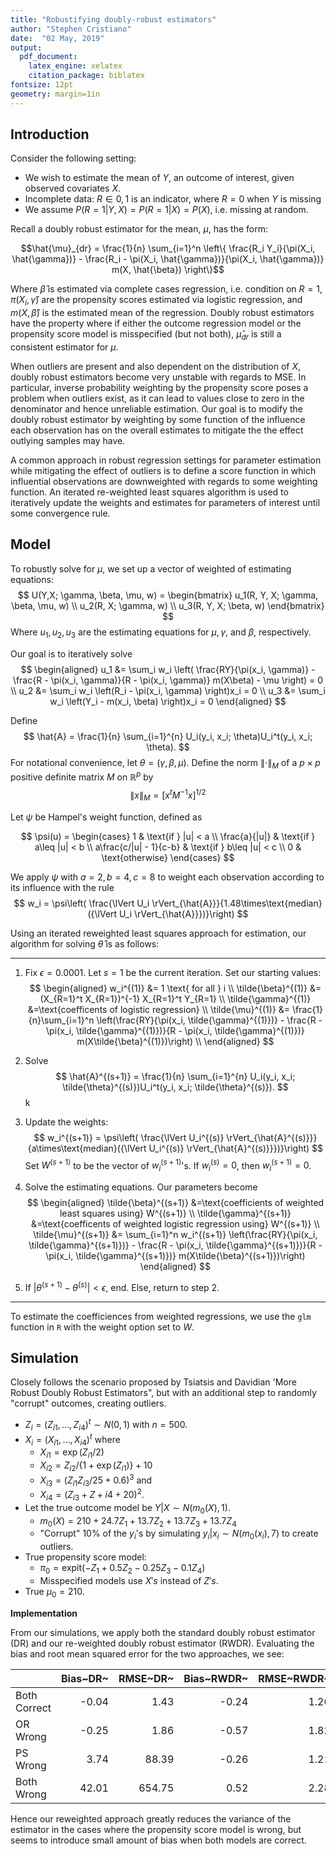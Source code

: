 ```yaml
---
title: "Robustifying doubly-robust estimators"
author: "Stephen Cristiano"
date:  "02 May, 2019"
output:
  pdf_document:
    latex_engine: xelatex
    citation_package: biblatex
fontsize: 12pt
geometry: margin=1in
---
```




## Introduction
Consider the following setting:

* We wish to estimate the mean of $Y$, an outcome of interest, given observed covariates $X$.
* Incomplete data: $R \in {0,1}$ is an indicator, where $R=0$ when $Y$ is missing
* We assume $P(R=1|Y,X) = P(R=1|X) = P(X)$, i.e. missing at random.


Recall a doubly robust estimator for the mean, $\mu$, has the form:

$$\hat{\mu}_{dr} = \frac{1}{n} \sum_{i=1}^n \left\{ \frac{R_i Y_i}{\pi(X_i, \hat{\gamma})} - \frac{R_i -  \pi(X_i, \hat{\gamma})}{\pi(X_i, \hat{\gamma})} m(X, \hat{\beta}) \right\}$$

Where $\hat{\beta}$ is estimated via complete cases regression, i.e. condition on $R=1$,
$\pi(X_i, \hat{\gamma})$ are the propensity scores estimated via logistic regression,
and $m(X,\hat{\beta})$ is the estimated mean of the regression. Doubly robust estimators have
the property where if either the outcome regression model or the propensity score model is misspecified
(but not both), $\hat{\mu}_{dr}$ is still a consistent estimator for $\mu$.

When outliers are present and also dependent on the distribution of $X$,
doubly robust estimators become very unstable with regards to MSE. In particular,
inverse probability weighting by the propensity score poses a problem when outliers exist,
as it can lead to values close to zero in the denominator and hence unreliable estimation.
Our goal is to modify the doubly robust estimator by weighting by some function of the
influence each observation has on the overall estimates to mitigate the the effect
outlying samples may have.

A common approach in robust regression settings for parameter estimation while
mitigating the effect of outliers is to define a score function in which
influential observations are downweighted with regards to some weighting function.
An iterated re-weighted least squares algorithm is used to iteratively update the weights
and estimates for parameters of interest until some convergence rule.

## Model

To robustly solve for $\mu$, we set up a vector of weighted of estimating equations:
$$
U(Y,X; \gamma, \beta, \mu, w) =
    \begin{bmatrix}
        u_1(R, Y, X; \gamma, \beta, \mu, w) \\
        u_2(R, X; \gamma, w) \\
        u_3(R, Y, X; \beta, w)
    \end{bmatrix}
$$
Where $u_1, u_2, u_3$ are the estimating equations for $\mu, \gamma$, and $\beta$, respectively.

Our goal is to iteratively solve
$$
\begin{aligned}
   u_1 &= \sum_i w_i \left( \frac{RY}{\pi(x_i, \gamma)} - \frac{R - \pi(x_i, \gamma)}{R - \pi(x_i, \gamma)} m(X\beta) - \mu \right) = 0 \\
   u_2 &= \sum_i w_i \left(R_i - \pi(x_i, \gamma) \right)x_i = 0 \\
   u_3 &= \sum_i w_i \left(Y_i - m(x_i, \beta) \right)x_i = 0
\end{aligned}
$$


Define
$$
\hat{A} = \frac{1}{n} \sum_{i=1}^{n} U_i(y_i, x_i; \theta)U_i^t(y_i, x_i; \theta).
$$
For notational convenience, let $\theta = (\gamma, \beta, \mu)$. Define the norm $\lVert \cdot \rVert_M$ of a $p \times p$ positive definite matrix $M$ on $\mathbb{R}^p$ by
$$ \lVert x \rVert_M = [x^t M^{-1} x]^{1/2}
$$

Let $\psi$ be Hampel's weight function, defined as

$$
\psi(u) = \begin{cases} 
      1 & \text{if } |u| < a \\
      \frac{a}{|u|} & \text{if } a\leq |u| < b \\
      a\frac{c/|u| - 1}{c-b} & \text{if } b\leq |u| < c \\
      0 & \text{otherwise}
\end{cases}
$$

We apply $\psi$ with $a=2,b=4,c=8$ to weight each observation according to its influence with the rule
$$
    w_i = \psi\left( \frac{\lVert U_i \rVert_{\hat{A}}}{1.48\times\text{median}({\lVert U_i \rVert_{\hat{A}}})}\right)
$$

Using an iterated reweighted least squares approach for estimation, our algorithm for solving
$\hat{\theta}$ is as follows:

***
1. Fix $\epsilon = 0.0001$. Let $s=1$ be the current iteration. Set our starting values:
$$
  \begin{aligned}
    w_i^{(1)} &= 1 \text{ for all } i \\
    \tilde{\beta}^{(1)} &= (X_{R=1}^t X_{R=1})^{-1} X_{R=1}^t Y_{R=1} \\
    \tilde{\gamma}^{(1)} &=\text{coefficents of logistic regression} \\
    \tilde{\mu}^{(1)} &= \frac{1}{n}\sum_{i=1}^n \left(\frac{RY}{\pi(x_i, \tilde{\gamma}^{(1)})} - \frac{R - \pi(x_i, \tilde{\gamma}^{(1)})}{R - \pi(x_i, \tilde{\gamma}^{(1)})} m(X\tilde{\beta}^{(1)})\right) \\
  \end{aligned}
$$

2. Solve
   $$
   \hat{A}^{(s+1)} = \frac{1}{n} \sum_{i=1}^{n} U_i(y_i, x_i; \tilde{\theta}^{(s)})U_i^t(y_i, x_i; \tilde{\theta}^{(s)}).
   $$k
3. Update the weights:
$$
    w_i^{(s+1)} = \psi\left( \frac{\lVert U_i^{(s)} \rVert_{\hat{A}^{(s)}}}{a\times\text{median}({\lVert U_i^{(s)} \rVert_{\hat{A}^{(s)}}})}\right)
$$
Set $W^{(s+1)}$ to be the vector of $w_i^{(s+1)}$'s. If $w_i^{(s)} = 0$, then $w_i^{(s+1)} = 0$.

4. Solve the estimating equations. Our parameters become
$$
  \begin{aligned}
    \tilde{\beta}^{(s+1)} &=\text{coefficients of weighted least squares using} W^{(s+1)} \\
    \tilde{\gamma}^{(s+1)} &=\text{coefficents of weighted logistic regression using} W^{(s+1)} \\
    \tilde{\mu}^{(s+1)} &= \sum_{i=1}^n w_i^{(s+1)} \left(\frac{RY}{\pi(x_i, \tilde{\gamma}^{(s+1)})} - \frac{R - \pi(x_i, \tilde{\gamma}^{(s+1)})}{R - \pi(x_i, \tilde{\gamma}^{(s+1)})} m(X\tilde{\beta}^{(s+1)})\right)
  \end{aligned}
$$

5. If $\lvert \theta^{(s+1)} - \theta^{(s)} \rvert < \epsilon$, end. Else, return to step 2. 

***
To estimate the coefficiences from weighted regressions, we use the `glm` function in `R` with
the weight option set to $W$.

## Simulation

Closely follows the scenario proposed by Tsiatsis and Davidian 'More Robust Doubly Robust Estimators", but
with an additional step to randomly "corrupt" outcomes, creating outliers.

* $Z_i = (Z_{i1}, \ldots, Z_{i4})^t \sim N(0, 1)$ with $n=500$.
* $X_i = (X_{i1}, \ldots, X_{i4})^t$ where 
    * $X_{i1} = \exp(Z_{i1}/2)$
    * $X_{i2} = Z_{i2}/\{1 + \exp(Z_{i1})\} + 10$
    * $X_{i3} = (Z_{i1}Z_{i3}/25 + 0.6)^3$ and
    * $X_{i4} = (Z_{i3} + Z+{i4} + 20)^2$.
* Let the true outcome model be $Y|X \sim N(m_0(X), 1)$.
    * $m_0(X) = 210 + 24.7 Z_1 + 13.7 Z_2 + 13.7 Z_3 + 13.7 Z_4$
    * "Corrupt" 10\% of the $y_i$'s by simulating $y_i | x_i \sim N(m_0(x_i), 7)$ to create outliers.
* True propensity score model:
    * $\pi_0 = \text{expit}(-Z_1 + 0.5 Z_2 - 0.25 Z_3 - 0.1 Z_4)$
    * Misspecified models use $X's$ instead of $Z's$.
* True $\mu_0 = 210$. 

**Implementation**








From our simulations, we apply both the standard doubly robust estimator (DR) and our
re-weighted doubly robust estimator (RWDR). Evaluating the bias and root mean squared error
for the two approaches, we see:


|             | Bias~DR~| RMSE~DR~| Bias~RWDR~| RMSE~RWDR~|
|:------------|--------:|--------:|----------:|----------:|
|Both Correct |    -0.04|     1.43|      -0.24|       1.26|
|OR Wrong     |    -0.25|     1.86|      -0.57|       1.82|
|PS Wrong     |     3.74|    88.39|      -0.26|       1.21|
|Both Wrong   |    42.01|   654.75|       0.52|       2.28|

Hence our reweighted approach greatly reduces the variance of the estimator in
the cases where the propensity score model is wrong, but seems to introduce small
amount of bias when both models are correct.
